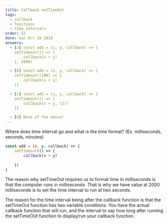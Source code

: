 ```yaml
---
title: Callback setTimeOut
tags:
  - callback
  - functions
  - time intervals
order: 52
date: Sun Oct 20 2019 
answers: 
  - [a] const add = (x, y, callback) => {
    setTimeout(() => {
        callback(x + y)
    }, 2000)

  - [b] const add = (x, y, callback) => {
    setTimeout((200) => {
        callback(x + y)
    }}

  - [c] const add = (x, y, callback) => {
    setTimeout(() => {
        callback(x + y, (2))
    }}

  - [d] None of the above!
---
```

Where does time interval go and what is the time format? (Ex. milliseconds, seconds, minutes)

```javascript
const add = (x, y, callback) => {
    setTimeout(() => {
        callback(x + y)
        
    }) 
}

```

<!-- explanation -->
The reason why setTimeOut requires us to format time in milliseconds is that the computer runs in milliseconds. That is why we have value at 2000 milliseconds is to set the time interval to run at two seconds. 

The reason for the time interval being after the callback function is that the setTimeOut function has two variable conditions. You have the actual callback function that will run, and the interval to say how long after running the setTimeOUt function to display/run your callback function. 

